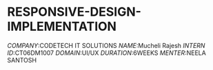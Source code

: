 # RESPONSIVE-DESIGN-IMPLEMENTATION
*COMPANY*:CODETECH IT SOLUTIONS
*NAME*:Mucheli Rajesh
*INTERN ID*:CT06DM1007
*DOMAIN*:UI/UX
*DURATION*:6WEEKS
*MENTER*:NEELA SANTOSH
